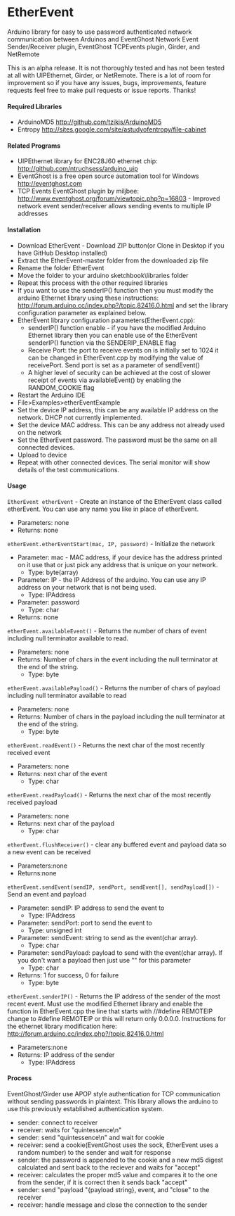 EtherEvent
==========

Arduino library for easy to use password authenticated network communication between Arduinos and EventGhost Network Event Sender/Receiver plugin, EventGhost TCPEvents plugin, Girder, and NetRemote

This is an alpha release. It is not thoroughly tested and has not been tested at all with UIPEthernet, Girder, or NetRemote. There is a lot of room for improvement so if you have any issues, bugs, improvements, feature requests feel free to make pull requests or issue reports. Thanks!

#### Required Libraries
- ArduinoMD5 http://github.com/tzikis/ArduinoMD5
- Entropy http://sites.google.com/site/astudyofentropy/file-cabinet

#### Related Programs
- UIPEthernet library for ENC28J60 ethernet chip: http://github.com/ntruchsess/arduino_uip
- EventGhost is a free open source automation tool for Windows http://eventghost.com
- TCP Events EventGhost plugin by miljbee: http://www.eventghost.org/forum/viewtopic.php?p=16803 - Improved network event sender/receiver allows sending events to multiple IP addresses

#### Installation
- Download EtherEvent - Download ZIP button(or Clone in Desktop if you have GitHub Desktop installed)
- Extract the EtherEvent-master folder from the downloaded zip file
- Rename the folder EtherEvent
- Move the folder to your arduino sketchbook\libraries folder
- Repeat this process with the other required libraries
- If you want to use the senderIP() function then you must modify the arduino Ethernet library using these instructions: http://forum.arduino.cc/index.php?/topic,82416.0.html and set the library configuration parameter as explained below.
- EtherEvent library configuration parameters(EtherEvent.cpp):
  - senderIP() function enable - if you have the modified Arduino Ethernet library then you can enable use of the EtherEvent senderIP() function via the SENDERIP_ENABLE flag
  - Receive Port: the port to receive events on is initially set to 1024 it can be changed in EtherEvent.cpp by modifying the value of receivePort. Send port is set as a parameter of sendEvent()
  - A higher level of security can be achieved at the cost of slower receipt of events via availableEvent() by enabling the RANDOM_COOKIE flag  
- Restart the Arduino IDE
- File>Examples>etherEventExample
- Set the device IP address, this can be any available IP address on the network. DHCP not currently implemented.
- Set the device MAC address. This can be any address not already used on the network
- Set the EtherEvent password. The password must be the same on all connected devices.
- Upload to device
- Repeat with other connected devices. The serial monitor will show details of the test communications.

#### Usage
`EtherEvent etherEvent` - Create an instance of the EtherEvent class called etherEvent. You can use any name you like in place of etherEvent.
- Parameters: none
- Returns: none

`etherEvent.etherEventStart(mac, IP, password)` - Initialize the network
- Parameter: mac - MAC address, if your device has the address printed on it use that or just pick any address that is unique on your network.
  - Type: byte(array)
- Parameter: IP - the IP Address of the arduino. You can use any IP address on your network that is not being used.
  - Type: IPAddress
- Parameter: password
  - Type: char
- Returns: none

`etherEvent.availableEvent()` - Returns the number of chars of event including null terminator available to read.
- Parameters: none
- Returns: Number of chars in the event including the null terminator at the end of the string.
  - Type: byte

`etherEvent.availablePayload()` - Returns the number of chars of payload including null terminator available to read
- Parameters: none
- Returns: Number of chars in the payload including the null terminator at the end of the string.
  - Type: byte

`etherEvent.readEvent()` - Returns the next char of the most recently received event
- Parameters: none
- Returns: next char of the event
  - Type: char

`etherEvent.readPayload()` - Returns the next char of the most recently received payload
- Parameters: none
- Returns: next char of the payload
  - Type: char      

`etherEvent.flushReceiver()` - clear any buffered event and payload data so a new event can be received
- Parameters:none
- Returns:none

`etherEvent.sendEvent(sendIP, sendPort, sendEvent[], sendPayload[])` - Send an event and payload
- Parameter: sendIP: IP address to send the event to
  - Type: IPAddress
- Parameter: sendPort: port to send the event to
  - Type: unsigned int
- Parameter: sendEvent: string to send as the event(char array).
  - Type: char
- Parameter: sendPayload: payload to send with the event(char array). If you don't want a payload then just use "" for this parameter
  - Type: char
- Returns: 1 for success, 0 for failure
  - Type: byte

`etherEvent.senderIP()` - Returns the IP address of the sender of the most recent event. Must use the modified Ethernet library and enable the function in EtherEvent.cpp the line that starts with //#define REMOTEIP change to #define REMOTEIP or this will return only 0.0.0.0. Instructions for the ethernet library modification here: http://forum.arduino.cc/index.php?/topic,82416.0.html
- Parameters:none
- Returns: IP address of the sender
  - Type: IPAddress


#### Process
EventGhost/Girder use APOP style authentication for TCP communication without sending passwords in plaintext. This library allows the arduino to use this previously established authentication system.
- sender: connect to receiver
- receiver: waits for "quintessence\n"
- sender: send "quintessence\n" and wait for cookie
- receiver: send a cookie(EventGhost uses the sock, EtherEvent uses a random number) to the sender and wait for response
- sender: the password is appended to the cookie and a new md5 digest calculated and sent back to the reciever and waits for "accept"
- receiver: calculates the proper md5 value and compares it to the one from the sender, if it is correct then it sends back "accept"
- sender: send "payload "{payload string}, event, and "close" to the receiver
- receiver: handle message and close the connection to the sender
